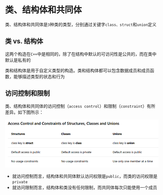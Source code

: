 
# 类、结构体和共同体

类、结构体和共同体是`3`种类的类型，分别通过关键字`class、struct`和`union`定义

## 类 vs. 结构体

这两个构造在`C++`中是相同的，除了在结构中默认的可访问性是公共的，而在类中默认是私有的

类和结构体是用于自定义类型的构造。类和结构体都可以包含数据成员和成员函数，能够描述类型的状态和行为

## 访问控制和限制

类、结构体和共同体的访问控制（`access control`）和限制（`constraint`）有所差异。如下图所示：

![](./imgs/access_control.png)

* 就访问控制而言，结构体和共同体默认访问权限是`public`，而类的访问权限是`private`
* 就访问限制而言，结构体和类没有任何限制，而共同体每次只能使用一个成员
